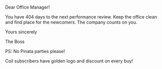 Dear Office Manager!

You have 404 days to the next performance review. Keep the office clean and find place for the newcomers. The company counts on you.

Yours sincerely

The Boss

PS: No Pinata parties please!

Coil subscribers have golden logo and discount on every buy!